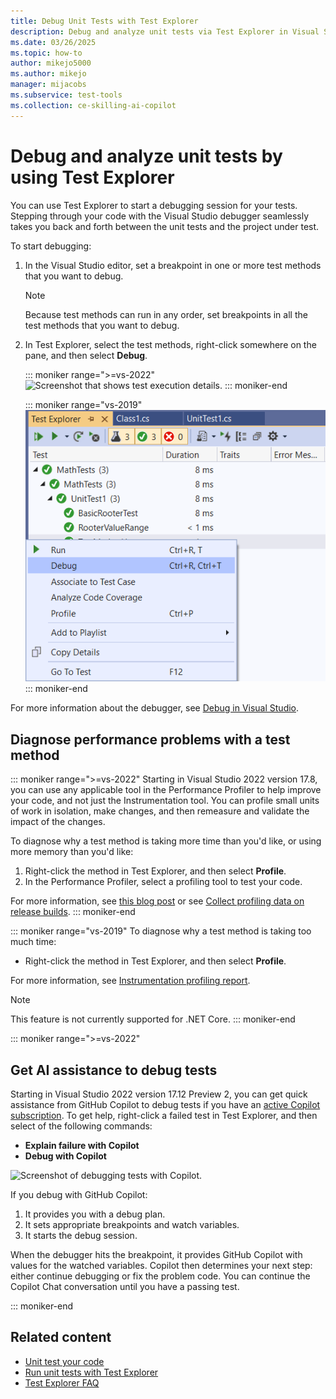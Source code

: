 ```yaml
---
title: Debug Unit Tests with Test Explorer
description: Debug and analyze unit tests via Test Explorer in Visual Studio by setting breakpoints to diagnose performance problems with a test method.
ms.date: 03/26/2025
ms.topic: how-to
author: mikejo5000
ms.author: mikejo
manager: mijacobs
ms.subservice: test-tools
ms.collection: ce-skilling-ai-copilot
---
```

# Debug and analyze unit tests by using Test Explorer

You can use Test Explorer to start a debugging session for your tests. Stepping through your code with the Visual Studio debugger seamlessly takes you back and forth between the unit tests and the project under test.

To start debugging:

1. In the Visual Studio editor, set a breakpoint in one or more test methods that you want to debug.

    > [!NOTE]
    > Because test methods can run in any order, set breakpoints in all the test methods that you want to debug.

2. In Test Explorer, select the test methods, right-click somewhere on the pane, and then select **Debug**.

   ::: moniker range=">=vs-2022"
   ![Screenshot that shows test execution details.](../test/media/vs-2022/test-explorer-debug.png)
   ::: moniker-end

   ::: moniker range="vs-2019"
   ![Screenshot that shows test execution details.](../test/media/vs-2019/test-explorer-debug.png)
   ::: moniker-end

For more information about the debugger, see [Debug in Visual Studio](../debugger/debugger-feature-tour.md).

## Diagnose performance problems with a test method

::: moniker range=">=vs-2022"
Starting in Visual Studio 2022 version 17.8, you can use any applicable tool in the Performance Profiler to help improve your code, and not just the Instrumentation tool. You can profile small units of work in isolation, make changes, and then remeasure and validate the impact of the changes.

To diagnose why a test method is taking more time than you'd like, or using more memory than you'd like:

1. Right-click the method in Test Explorer, and then select **Profile**.
1. In the Performance Profiler, select a profiling tool to test your code.

For more information, see [this blog post](https://devblogs.microsoft.com/visualstudio/a-unit-of-profiling-makes-the-allocations-go-away/) or see [Collect profiling data on release builds](../profiling/running-profiling-tools-with-or-without-the-debugger.md#collect-profiling-data-on-release-builds).
::: moniker-end

::: moniker range="vs-2019"
To diagnose why a test method is taking too much time:

- Right-click the method in Test Explorer, and then select **Profile**.

For more information, see [Instrumentation profiling report](../profiling/understanding-instrumentation-data-values.md?view=vs-2017&preserve-view=true).

> [!NOTE]
> This feature is not currently supported for .NET Core.
::: moniker-end

::: moniker range=">=vs-2022"

## Get AI assistance to debug tests

Starting in Visual Studio 2022 version 17.12 Preview 2, you can get quick assistance from GitHub Copilot to debug tests if you have an [active Copilot subscription](../ide/visual-studio-github-copilot-chat.md#prerequisites). To get help, right-click a failed test in Test Explorer, and then select of the following commands:

- **Explain failure with Copilot**
- **Debug with Copilot**

![Screenshot of debugging tests with Copilot.](../test/media/vs-2022/debug-tests-with-copilot.png)

If you debug with GitHub Copilot:

1. It provides you with a debug plan.
1. It sets appropriate breakpoints and watch variables.
1. It starts the debug session.

When the debugger hits the breakpoint, it provides GitHub Copilot with values for the watched variables. Copilot then determines your next step: either continue debugging or fix the problem code. You can continue the Copilot Chat conversation until you have a passing test.

::: moniker-end

## Related content

- [Unit test your code](../test/unit-test-your-code.md)
- [Run unit tests with Test Explorer](../test/run-unit-tests-with-test-explorer.md)
- [Test Explorer FAQ](test-explorer-faq.md)
